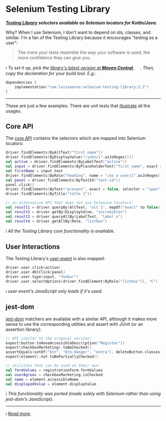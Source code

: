 # Selenium Testing Library

**_[Testing Library](http://testing-library.com/) selectors available as Selenium locators for Kotlin/Java._**

Why? When I use Selenium, I don't want to depend on ids, classes, and similar.
I'm a fan of the Testing Library because it encourages "testing as a user":

> The more your tests resemble the way your software is used,
> the more confidence they can give you.


ℹ️ _To set it up, pick the [library's latest version at **Maven
Central** <img src="https://search.maven.org/favicon.ico" width="16" height="16" />](https://search.maven.org/artifact/com.luissoares/selenium-testing-library)
.
Then, copy the declaration for your build tool. E.g.:_

```kotlin
dependencies {
    implementation("com.luissoares:selenium-testing-library:3.2")
}
```

---

These are just a few examples. There are unit tests
that [illustrate](https://medium.com/codex/towards-self-documenting-code-371364bdccbb)
all the usages.

## Core API

The [core API](https://testing-library.com/docs) contains the selectors which are mapped into Selenium locators:

```kotlin
driver.findElements(ByAltText("first name"))
driver.findElements(ByDisplayValue("/john/i".asJsRegex()))
val active = driver.findElements(ByLabelText("active"))
val input = driver.findElements(ByPlaceholderText("first name", exact = false))
val firstName = input.text
driver.findElements(ByRole("heading", name = "/as a user/i".asJsRegex()))
val panel = driver.findElements(ByTestId("test-id"))
panel.click()
driver.findElements(ByText("present", exact = false, selector = "span"))
driver.findElements(ByTitle("title 1"))

// an alternative API that does not use Selenium locators:
val result1 = driver.queryBy(AltText, "alt 1", mapOf("exact" to false))
val result2 = driver.getBy(DisplayValue, "incredibles")
val result3 = driver.queryAllBy(LabelText, "label x")
val result4 = driver.getAllBy(Role, "listbox")

```

ℹ️ _All the Testing Library core functionality is available._

## User Interactions

The Testing Library's [user-event](https://testing-library.com/docs/user-event/intro) is also mapped:

```kotlin
driver.user.click(active)
driver.user.dblClick(panel)
driver.user.type(input, "foobar")
driver.user.selectOptions(driver.findElement(ByRole("listbox")), "C")
```

ℹ️ _user-event's JavaScript only loads if it's used._

## jest-dom

[jest-dom](https://testing-library.com/docs/ecosystem-jest-dom) matchers are available with a similar API, although it
makes more sense to use the corresponding utilities and assert with JUnit (or an assertion library):

```kotlin
// API similar to the original version:
expect(button.toHaveAccessibleDescription("Register"))
expect(checkboxMarketing).toBeChecked()
assertEquals(setOf("btn", "btn-danger", "extra"), deleteButton.classes)
expect(element).not.toBePartiallyChecked()

// utilities that can be used on their own:
val formValues = registrationForm.formValues
val userAgrees = checkboxMarketing.isChecked
val name = element.accessibleName
val displayedValue = element.displayValue
```

ℹ️ _This functionality was ported (made solely with Selenium rather than using jest-dom's JavaScript)._

---

ℹ️ _[Read more](https://medium.com/codex/the-testing-library-meets-selenium-5f74cc712114)._
